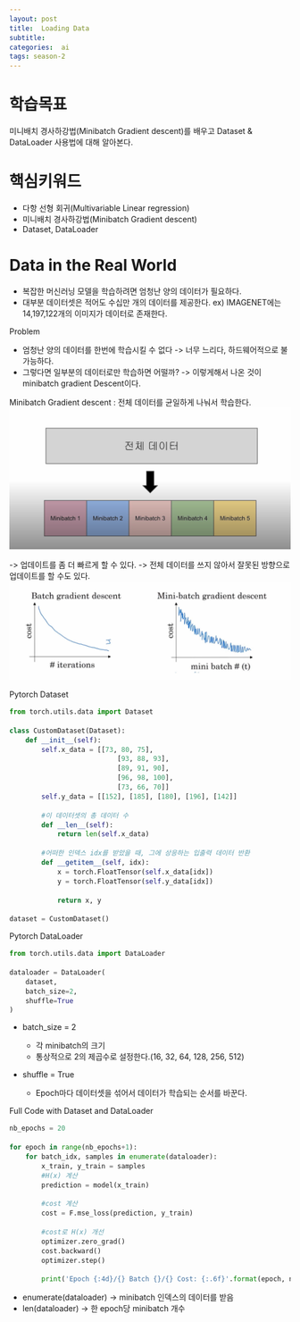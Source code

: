 ```yaml
---
layout: post
title:  Loading Data
subtitle:   
categories:  ai
tags: season-2
---
```


# 학습목표
미니배치 경사하강법(Minibatch Gradient descent)를 배우고 Dataset & DataLoader 사용법에 대해 알아본다.

# 핵심키워드
- 다항 선형 회귀(Multivariable Linear regression)
- 미니배치 경사하강법(Minibatch Gradient descent)
- Dataset, DataLoader

# Data in the Real World
- 복잡한 머신러닝 모델을 학습하려면 엄청난 양의 데이터가 필요하다.
- 대부분 데이터셋은 적어도 수십만 개의 데이터를 제공한다.
ex) IMAGENET에는 14,197,122개의 이미지가 데이터로 존재한다.

Problem
- 엄청난 양의 데이터를 한번에 학습시킬 수 없다 -> 너무 느리다, 하드웨어적으로 불가능하다.
- 그렇다면 일부분의 데이터로만 학습하면 어떨까? -> 이렇게해서 나온 것이 minibatch gradient Descent이다.



Minibatch Gradient descent : 전체 데이터를 균일하게 나눠서 학습한다.
![coding](/assets/img/posts/pytorch_Lab04_1.png)

-> 업데이트를 좀 더 빠르게 할 수 있다.
-> 전체 데이터를 쓰지 않아서 잘못된 방향으로 업데이트를 할 수도 있다.
![coding](/assets/img/posts/pytorch_Lab04_2.png)

Pytorch Dataset
```py
from torch.utils.data import Dataset

class CustomDataset(Dataset):
    def __init__(self):
        self.x_data = [[73, 80, 75],
                           [93, 88, 93],
                           [89, 91, 90],
                           [96, 98, 100],
                           [73, 66, 70]]
        self.y_data = [[152], [185], [180], [196], [142]]
        
        #이 데이터셋의 총 데이터 수
        def __len__(self):
            return len(self.x_data)
        
        #어떠한 인덱스 idx를 받았을 때, 그에 상응하는 입출력 데이터 반환
        def __getitem__(self, idx):
            x = torch.FloatTensor(self.x_data[idx])
            y = torch.FloatTensor(self.y_data[idx])
            
            return x, y
        
dataset = CustomDataset()
```

Pytorch DataLoader
```py
from torch.utils.data import DataLoader

dataloader = DataLoader(
    dataset,
    batch_size=2,
    shuffle=True
)
```
- batch_size = 2
    - 각 minibatch의 크기
    - 통상적으로 2의 제곱수로 설정한다.(16, 32, 64, 128, 256, 512)

- shuffle = True
    - Epoch마다 데이터셋을 섞어서 데이터가 학습되는 순서를 바꾼다.

Full Code with Dataset and DataLoader
```python
nb_epochs = 20

for epoch in range(nb_epochs+1):
    for batch_idx, samples in enumerate(dataloader):
        x_train, y_train = samples
        #H(x) 계산
        prediction = model(x_train)
        
        #cost 계산
        cost = F.mse_loss(prediction, y_train)
        
        #cost로 H(x) 개선
        optimizer.zero_grad()
        cost.backward()
        optimizer.step()
        
        print('Epoch {:4d}/{} Batch {}/{} Cost: {:.6f}'.format(epoch, nb_epochs, batch_idx+1, len(dataloader), cost.item()))
```
- enumerate(dataloader) -> minibatch 인덱스의 데이터를 받음
- len(dataloader) -> 한 epoch당 minibatch 개수

